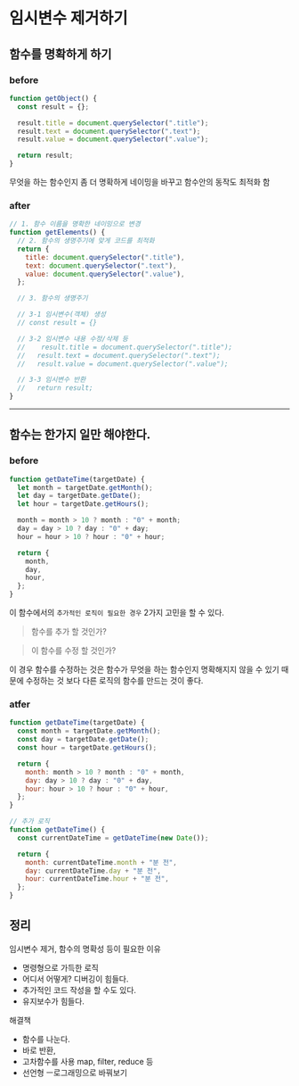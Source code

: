 # 임시변수 제거하기

## 함수를 명확하게 하기

### before

```js
function getObject() {
  const result = {};

  result.title = document.querySelector(".title");
  result.text = document.querySelector(".text");
  result.value = document.querySelector(".value");

  return result;
}
```

무엇을 하는 함수인지 좀 더 명확하게 네이밍을 바꾸고 함수안의 동작도 최적화 함

### after

```js
// 1. 함수 이름을 명확한 네이밍으로 변경
function getElements() {
  // 2. 함수의 생명주기에 맞게 코드를 최적화
  return {
    title: document.querySelector(".title"),
    text: document.querySelector(".text"),
    value: document.querySelector(".value"),
  };

  // 3. 함수의 생명주기

  // 3-1 임시변수(객체) 생성
  // const result = {}

  // 3-2 임시변수 내용 수정/삭제 등
  //    result.title = document.querySelector(".title");
  //   result.text = document.querySelector(".text");
  //   result.value = document.querySelector(".value");

  // 3-3 임시변수 반환
  //   return result;
}
```

---

## 함수는 한가지 일만 해야한다.

### before

```js
function getDateTime(targetDate) {
  let month = targetDate.getMonth();
  let day = targetDate.getDate();
  let hour = targetDate.getHours();

  month = month > 10 ? month : "0" + month;
  day = day > 10 ? day : "0" + day;
  hour = hour > 10 ? hour : "0" + hour;

  return {
    month,
    day,
    hour,
  };
}
```

이 함수에서의 `추가적인 로직이 필요한 경우`
2가지 고민을 할 수 있다.

> 함수를 추가 할 것인가?

> 이 함수를 수정 할 것인가?

이 경우 함수를 수정하는 것은 함수가 무엇을 하는 함수인지 명확해지지 않을 수 있기 때문에 수정하는 것 보다 다른 로직의 함수를 만드는 것이 좋다.

### atfer

```js
function getDateTime(targetDate) {
  const month = targetDate.getMonth();
  const day = targetDate.getDate();
  const hour = targetDate.getHours();

  return {
    month: month > 10 ? month : "0" + month,
    day: day > 10 ? day : "0" + day,
    hour: hour > 10 ? hour : "0" + hour,
  };
}

// 추가 로직
function getDateTime() {
  const currentDateTime = getDateTime(new Date());

  return {
    month: currentDateTime.month + "분 전",
    day: currentDateTime.day + "분 전",
    hour: currentDateTime.hour + "분 전",
  };
}
```

## 정리

임시변수 제거, 함수의 명확성 등이 필요한 이유

- 명령형으로 가득한 로직
- 어디서 어떻게? 디버깅이 힘들다.
- 추가적인 코드 작성을 할 수도 있다.
- 유지보수가 힘들다.

해결책

- 함수를 나눈다.
- 바로 반환,
- 고차함수를 사용 map, filter, reduce 등
- 선언형 ㅡ로그래밍으로 바꿔보기
